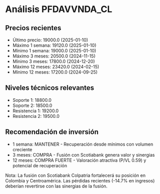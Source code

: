 # Análisis PFDAVVNDA_CL

## Precios recientes
- Último precio: 19000.0 (2025-01-10)
- Máximo 1 semana: 19120.0 (2025-01-10)
- Mínimo 1 semana: 19000.0 (2025-01-10)
- Máximo 3 meses: 20500.0 (2024-11-15)
- Mínimo 3 meses: 17800.0 (2024-12-20)
- Máximo 12 meses: 23420.0 (2024-02-15)
- Mínimo 12 meses: 17200.0 (2024-09-25)

## Niveles técnicos relevantes
- Soporte 1: 18800.0
- Soporte 2: 18500.0
- Resistencia 1: 19200.0
- Resistencia 2: 19500.0

## Recomendación de inversión
- 1 semana: MANTENER - Recuperación desde mínimos con volumen creciente
- 3 meses: COMPRA - Fusión con Scotiabank genera valor y sinergias
- 12 meses: COMPRA FUERTE - Valoración atractiva (P/VL 0.59) y potencial de recuperación

Nota: La fusión con Scotiabank Colpatria fortalecerá su posición en Colombia y Centroamérica. Las pérdidas recientes (-14.7% en ingresos) deberían revertirse con las sinergias de la fusión. 